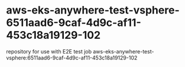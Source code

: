 # aws-eks-anywhere-test-vsphere-6511aad6-9caf-4d9c-af11-453c18a19129-102
repository for use with E2E test job aws-eks-anywhere-test-vsphere:6511aad6-9caf-4d9c-af11-453c18a19129-102
